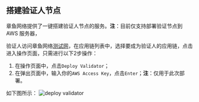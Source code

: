 ## 搭建验证人节点

章鱼网络提供了一键搭建验证人节点的服务。**注**：目前仅支持部署验证节点到 AWS 服务器，

验证人访问章鱼网络[测试网](https://testnet.oct.network/)，在应用链列表中，选择要成为验证人的应用链，点击进入操作页面，只需进行以下2步操作：

1. 在操作页面中，点击`Deploy Validator`；
2. 在弹出页面中，输入你的`AWS Access Key`，点击`Enter`；**注**：仅用于此次部署。

如下图所示：
![deploy validator]()
